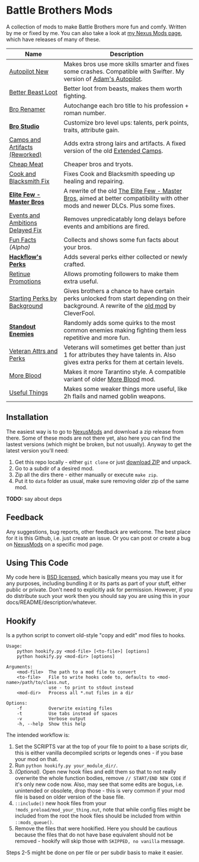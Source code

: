 # Battle Brothers Mods

A collection of mods to make Battle Brothers more fun and comfy. Written by me or fixed by me. You can also take a look at [my Nexus Mods page][nexus-mods], which have releases of many of these.

| Name | Description |
---|---
[Autopilot New](autopilot) | Makes bros use more skills smarter and fixes some crashes. Compatible with Swifter. My version of [Adam's Autopilot][autopilot-old].
[Better Beast Loot](mod_beast_loot) | Better loot from beasts, makes them worth fighting.
[Bro Renamer](renamer) | Autochange each bro title to his profession + roman number.
**[Bro Studio](bro_studio)** | Customize bro level ups: talents, perk points, traits, attribute gain.
[Camps and Artifacts (Reworked)](camps_and_artifacts) | Adds extra strong lairs and artifacts. A fixed version of the old [Extended Camps][camps-old].
[Cheap Meat](cheap_meat) | Cheaper bros and tryots.
[Cook and Blacksmith Fix](heal_repair_fix) | Fixes Cook and Blacksmith speeding up healing and repairing.
**[Elite Few - Master Bros](elite_few)** | A rewrite of the old [The Elite Few - Master Bros][elite-few-old], aimed at better compatibility with other mods and newer DLCs. Plus some fixes.
[Events and Ambitions Delayed Fix](events_delayed_fix) | Removes unpredicatably long delays before events and ambitions are fired.
[Fun Facts](fun_facts) *(Alpha)* | Collects and shows some fun facts about your bros.
**[Hackflow's Perks](hackflows_perks)** | Adds several perks either collected or newly crafted. 
[Retinue Promotions](retinue_ups) | Allows promoting followers to make them extra useful.
[Starting Perks by Background](background_perks) | Gives brothers a chance to have certain perks unlocked from start depending on their background. A rewrite of the [old mod][background-perks-old] by CleverFool.
**[Standout Enemies](standout_enemies)** | Randomly adds some quirks to the most common enemies making fighting them less repetitive and more fun.
[Veteran Attrs and Perks](mod_vap) | Veterans will sometimes get better than just 1 for attributes they have talents in. Also gives extra perks for them at certain levels.
[More Blood](more_blood) | Makes it more Tarantino style. A compatible variant of older [More Blood][more-blood-old] mod.
[Useful Things](useful) | Makes some weaker things more useful, like 2h flails and named goblin weapons.

<!-- [Brogen](brogen) | An alternative to Ultra Bros -->
<!-- [Useful Things](useful) | Some things made more useful: nets, hand to hand, ... -->


## Installation

The easiest way is to go to [NexusMods][nexus-mods] and download a zip release from there. Some of these mods are not there yet, also here you can find the lastest versions (which might be broken, but not usually). Anyway to get the latest version you'll need:

1. Get this repo locally - either `git clone` or just [download ZIP][zip] and unpack.
2. Go to a subdir of a desired mod.
3. Zip all the dirs there - either manually or execute `make zip`.
4. Put it to `data` folder as usual, make sure removing older zip of the same mod.

**TODO:** say about deps


## Feedback

Any suggestions, bug reports, other feedback are welcome. The best place for it is this Github, i.e. just create an issue. Or you can post or create a bug on [NexusMods][nexus-mods] on a specific mod page.


## Using This Code

My code here is [BSD licensed](LICENSE), which basically means you may use it for any purposes, including bundling it or its parts as part of your stuff, either public or private. Don't need to explicitly ask for permission. However, if you do distribute such your work then you should say you are using this in your docs/README/description/whatever.


## Hookify

Is a python script to convert old-style "copy and edit" mod files to hooks.

```
Usage:
    python hookify.py <mod-file> [<to-file>] [options]
    python hookify.py <mod-dir> [options]

Arguments:
    <mod-file>  The path to a mod file to convert
    <to-file>   File to write hooks code to, defaults to <mod-name>/path/to/class.nut,
                use - to print to stdout instead
    <mod-dir>   Process all *.nut files in a dir

Options:
    -f          Overwrite existing files
    -t          Use tabs instead of spaces
    -v          Verbose output
    -h, --help  Show this help
```

The intended workflow is:

1. Set the SCRIPTS var at the top of your file to point to a base scripts dir, this is either vanilla decompiled scripts or legends ones - if you base your mod on that.
2. Run `python hookify.py your_module_dir/`.
3. *(Optional).* Open new hook files and edit them so that to not really overwrite the whole function bodies, remove `// START/END NEW CODE` if it's only new code now. Also, may see that some edits are bogus, i.e. unintended or obsolete, drop those - this is very common if your mod file is based on older version of the base file.
4. `::include()` new hook files from your `!mods_preload/mod_your_thing.nut`, note that while config files might be included from the root the hook files should be included from within `::mods_queue()`.
5. Remove the files that were hookified. Here you should be cautious because the files that do not have base equivalent should not be removed - hookify will skip those with `SKIPPED, no vanilla` message.

Steps 2-5 might be done on per file or per subdir basis to make it easier.


[nexus-mods]: https://www.nexusmods.com/battlebrothers/users/97435548?tab=user+files
[zip]: https://github.com/Suor/battle-brothers-mods/archive/refs/heads/master.zip

[autopilot-old]: https://www.nexusmods.com/battlebrothers/mods/62
[camps-old]: https://www.nexusmods.com/battlebrothers/mods/195
[elite-few-old]: https://www.nexusmods.com/battlebrothers/mods/253
[background-perks-old]: https://www.nexusmods.com/battlebrothers/mods/70
[more-blood-old]: https://www.nexusmods.com/battlebrothers/mods/28
